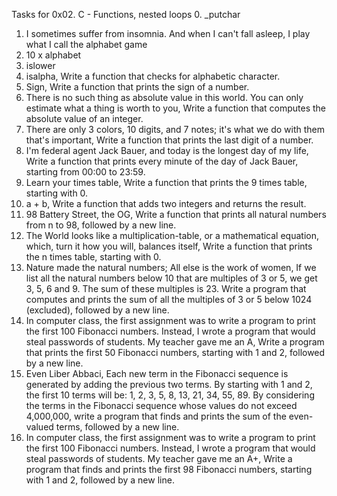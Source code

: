 Tasks for 0x02. C - Functions, nested loops
0. _putchar
1. I sometimes suffer from insomnia. And when I can't fall asleep, I play what I call the alphabet game
2. 10 x alphabet
3. islower
4. isalpha, Write a function that checks for alphabetic character.
5. Sign, Write a function that prints the sign of a number.
6. There is no such thing as absolute value in this world. You can only estimate what a thing is worth to you, Write a function that computes the absolute value of an integer.
7. There are only 3 colors, 10 digits, and 7 notes; it's what we do with them that's important, Write a function that prints the last digit of a number.
8. I'm federal agent Jack Bauer, and today is the longest day of my life, Write a function that prints every minute of the day of Jack Bauer, starting from 00:00 to 23:59.
9. Learn your times table, Write a function that prints the 9 times table, starting with 0.
10. a + b, Write a function that adds two integers and returns the result.
11. 98 Battery Street, the OG, Write a function that prints all natural numbers from n to 98, followed by a new line.
12. The World looks like a multiplication-table, or a mathematical equation, which, turn it how you will, balances itself, Write a function that prints the n times table, starting with 0.
13. Nature made the natural numbers; All else is the work of women, If we list all the natural numbers below 10 that are multiples of 3 or 5, we get 3, 5, 6 and 9. The sum of these multiples is 23. Write a program that computes and prints the sum of all the multiples of 3 or 5 below 1024 (excluded), followed by a new line.
14. In computer class, the first assignment was to write a program to print the first 100 Fibonacci numbers. Instead, I wrote a program that would steal passwords of students. My teacher gave me an A, Write a program that prints the first 50 Fibonacci numbers, starting with 1 and 2, followed by a new line.
15. Even Liber Abbaci, Each new term in the Fibonacci sequence is generated by adding the previous two terms. By starting with 1 and 2, the first 10 terms will be: 1, 2, 3, 5, 8, 13, 21, 34, 55, 89. By considering the terms in the Fibonacci sequence whose values do not exceed 4,000,000, write a program that finds and prints the sum of the even-valued terms, followed by a new line.
16. In computer class, the first assignment was to write a program to print the first 100 Fibonacci numbers. Instead, I wrote a program that would steal passwords of students. My teacher gave me an A+, Write a program that finds and prints the first 98 Fibonacci numbers, starting with 1 and 2, followed by a new line.
